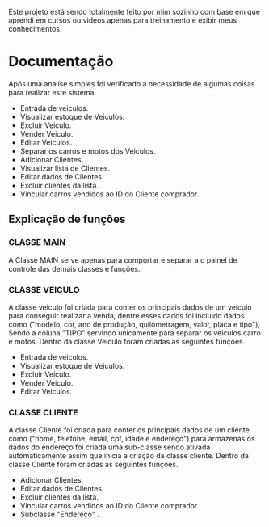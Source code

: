 Este projeto está sendo totalmente feito por mim sozinho com base em que aprendi em cursos ou videos apenas para treinamento e exibir meus conhecimentos.

<h1>Documentação</h1>
Após uma analíse simples foi verificado a necessidade de algumas coisas para realizar este sistema

<ul>
<li>Entrada de veiculos.</li>
<li>Visualizar estoque de Veiculos.</li>
<li>Excluir Veiculo.</li>
<li>Vender Veiculo.</li>
<li>Editar Veiculos.</li>
<li>Separar os carros e motos dos Veiculos.</li>
<li>Adicionar Clientes.</li>
<li>Visualizar lista de Clientes.</li>
<li>Editar dados de Clientes.</li>
<li>Excluir clientes da lista.</li>
<li>Vincular carros vendidos ao ID do Cliente comprador.</li>
</ul>

<h2>Explicação de funções</h2>
<h3>CLASSE MAIN</h3>
A Classe MAIN serve apenas para comportar e separar a o painel de controle das demais classes e funções.

<h3>CLASSE VEICULO</h3>
A classe veiculo foi criada para conter os principais dados de um veiculo para conseguir realizar a venda, dentre esses dados foi incluido dados como ("modelo, cor, ano de produção, quilometragem, valor, placa e tipo"), Sendo a coluna "TIPO" servindo unicamente para separar os veiculos carro e motos.
Dentro da classe Veiculo foram criadas as seguintes funções. 
<ul>
<li>Entrada de veiculos.</li>
<li>Visualizar estoque de Veiculos.</li>
<li>Excluir Veiculo.</li>
<li>Vender Veiculo.</li>
<li>Editar Veiculos.</li>
</ul>

<h3>CLASSE CLIENTE</h3>
A classe Cliente foi criada para conter os principais dados de um cliente como ("nome, telefone, email, cpf, idade e endereço") para armazenas os dados do endereço foi criada uma sub-classe sendo ativada automaticamente assim que inicia a criação da classe cliente.
Dentro da classe Cliente foram criadas as seguintes funções.
<ul>
<li>Adicionar Clientes.</li>
<li>Editar dados de Clientes.</li>
<li>Excluir clientes da lista.</li>
<li>Vincular carros vendidos ao ID do Cliente comprador.</li>
<li>Subclasse "Endereço" .</li>
</ul>

